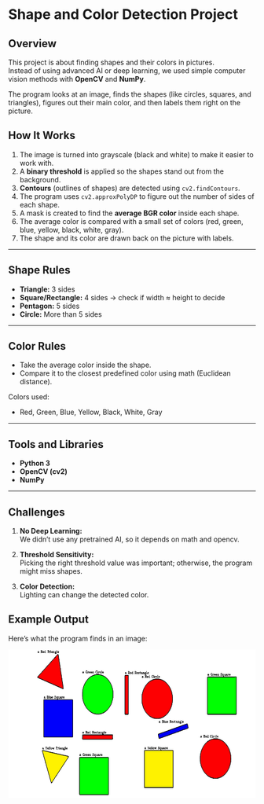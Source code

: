 # Shape and Color Detection Project

## Overview
This project is about finding shapes and their colors in pictures.  
Instead of using advanced AI or deep learning, we used simple computer vision methods with **OpenCV** and **NumPy**.  

The program looks at an image, finds the shapes (like circles, squares, and triangles), figures out their main color, and then labels them right on the picture.  


## How It Works
1. The image is turned into grayscale (black and white) to make it easier to work with.  
2. A **binary threshold** is applied so the shapes stand out from the background.  
3. **Contours** (outlines of shapes) are detected using `cv2.findContours`.  
4. The program uses `cv2.approxPolyDP` to figure out the number of sides of each shape.  
5. A mask is created to find the **average BGR color** inside each shape.  
6. The average color is compared with a small set of colors (red, green, blue, yellow, black, white, gray).  
7. The shape and its color are drawn back on the picture with labels.  

---

## Shape Rules
- **Triangle:** 3 sides  
- **Square/Rectangle:** 4 sides → check if width ≈ height to decide  
- **Pentagon:** 5 sides  
- **Circle:** More than 5 sides  

---

## Color Rules
- Take the average color inside the shape.  
- Compare it to the closest predefined color using math (Euclidean distance).  

Colors used:  
- Red, Green, Blue, Yellow, Black, White, Gray  

---

## Tools and Libraries
- **Python 3**  
- **OpenCV (cv2)**  
- **NumPy**  

---

## Challenges
1. **No Deep Learning:**  
   We didn’t use any pretrained AI, so it depends on math and opencv.  

2. **Threshold Sensitivity:**  
   Picking the right threshold value was important; otherwise, the program might miss shapes.  

3. **Color Detection:**  
   Lighting can change the detected color.  


## Example Output
Here’s what the program finds in an image:

![Detected Shapes](output.png)
